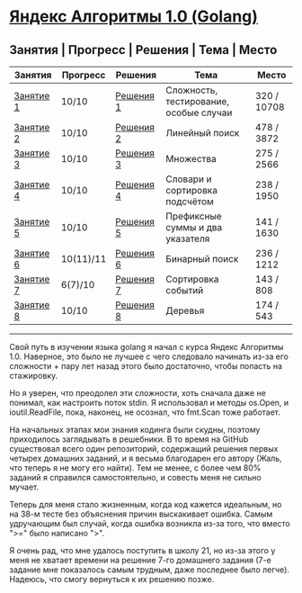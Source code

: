 # [Яндекс Алгоритмы 1.0 (Golang) ](https://yandex.ru/yaintern/algorithm-training_1)

## Занятия | Прогресс | Решения | Тема | Место
Занятия | Прогресс | Решения | Тема | Место
---------- | --------- | ------ | ------ | ------
[Занятие 1](https://contest.yandex.ru/contest/27393/problems/) | 10/10 | [Решения 1](https://github.com/Xonesent/Yandex-Algorithms-1.0-Golang/tree/master/Session%201) | Сложность, тестирование, особые случаи | 320 / 10708
[Занятие 2](https://contest.yandex.ru/contest/27472/problems/) | 10/10 | [Решения 2](https://github.com/Xonesent/Yandex-Algorithms-1.0-Golang/tree/master/Session%202) | Линейный поиск | 478 / 3872
[Занятие 3](https://contest.yandex.ru/contest/27663/problems/) | 10/10 | [Решения 3](https://github.com/Xonesent/Yandex-Algorithms-1.0-Golang/tree/master/Session%203) | Множества | 275 / 2566
[Занятие 4](https://contest.yandex.ru/contest/27665/problems/) | 10/10 | [Решения 4](https://github.com/Xonesent/Yandex-Algorithms-1.0-Golang/tree/master/Session%204)  | Словари и сортировка подсчётом | 238 / 1950
[Занятие 5](https://contest.yandex.ru/contest/27794/problems/) | 10/10 | [Решения 5](https://github.com/Xonesent/Yandex-Algorithms-1.0-Golang/tree/master/Session%205) | Префиксные суммы и два указателя | 141 / 1630
[Занятие 6](https://contest.yandex.ru/contest/27844/problems/) | 10(11)/11 | [Решения 6](https://github.com/Xonesent/Yandex-Algorithms-1.0-Golang/tree/master/Session%206) | Бинарный поиск | 236 / 1212 
[Занятие 7](https://contest.yandex.ru/contest/27883/problems/) | 6(7)/10 | [Решения 7](https://github.com/Xonesent/Yandex-Algorithms-1.0-Golang/tree/master/Session%207) | Сортировка событий | 143 / 808
[Занятие 8](https://contest.yandex.ru/contest/28069/problems/) | 10/10 | [Решения 8](https://github.com/Xonesent/Yandex-Algorithms-1.0-Golang/tree/master/Session%208) | Деревья | 174 / 543

_____

Свой путь в изучении языка golang я начал с курса Яндекс Алгоритмы 1.0. Наверное, это было не лучшее с чего следовало начинать из-за его сложности + пару лет назад этого было достаточно, чтобы попасть на стажировку.

Но я уверен, что преодолел эти сложности, хоть сначала даже не понимал, как настроить поток stdin. Я использовал и методы os.Open, и ioutil.ReadFile, пока, наконец, не осознал, что fmt.Scan тоже работает.

На начальных этапах мои знания кодинга были скудны, поэтому приходилось заглядывать в решебники. В то время на GitHub существовал всего один репозиторий, содержащий решения первых четырех домашних заданий, и я весьма благодарен его автору (Жаль, что теперь я не могу его найти). Тем не менее, с более чем 80% заданий я справился самостоятельно, и совесть меня не сильно мучает.

Теперь для меня стало жизненным, когда код кажется идеальным, но на 38-м тесте без объяснения причин выскакивает ошибка. Самым удручающим был случай, когда ошибка возникла из-за того, что вместо ">=" было написано ">".

Я очень рад, что мне удалось поступить в школу 21, но из-за этого у меня не хватает времени на решение 7-го домашнего задания (7-е задание мне показалось самым трудным, даже последнее было легче). Надеюсь, что смогу вернуться к их решению позже.